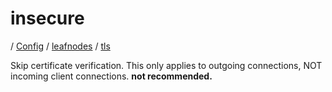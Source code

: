 # insecure

/ [Config](../../../README.md) / [leafnodes](../../README.md) / [tls](../README.md) 

Skip certificate verification. This only applies to outgoing connections, NOT incoming client connections. **not recommended.**

